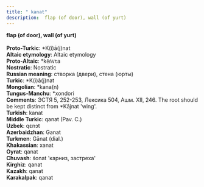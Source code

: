 ```yaml
---
title: " kanat"
description:  flap (of door), wall (of yurt)
---
```

<strong> flap (of door), wall (of yurt)</strong><br><br>
<strong>Proto-Turkic</strong>:  *K(i)ā(j)nat<br>
<strong>Altaic etymology</strong>:  Altaic etymology<br>
<strong> Proto-Altaic</strong>:  *k`ḗnVt`a<br>
<strong>Nostratic</strong>:  Nostratic<br>
<strong>Russian meaning</strong>:  створка (двери), стена (юрты)<br>
<strong>Turkic</strong>:  *K(i)ā(j)nat<br>
<strong>Mongolian</strong>:  *kana(n)<br>
<strong>Tungus-Manchu</strong>:  *xondori<br>
<strong>Comments</strong>:  ЭСТЯ 5, 252-253, Лексика 504, Ашм. XII, 246. The root should be kept distinct from *Kājnat 'wing'.<br>
<strong>Turkish</strong>:  kanat<br>
<strong>Middle Turkic</strong>:  qanat (Pav. C.)<br>
<strong>Uzbek</strong>:  qɛnɔt<br>
<strong>Azerbaidzhan</strong>:  Ganat<br>
<strong>Turkmen</strong>:  Gānat (dial.)<br>
<strong>Khakassian</strong>:  xanat<br>
<strong>Oyrat</strong>:  qanat<br>
<strong>Chuvash</strong>:  śonat 'карниз, застреха'<br>
<strong>Kirghiz</strong>:  qanat<br>
<strong>Kazakh</strong>:  qanat<br>
<strong>Karakalpak</strong>:  qanat<br>


